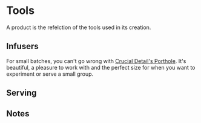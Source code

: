Tools
===========

A product is the refelction of the tools used in its creation.


Infusers
-----------

For small batches, you can't go wrong with [Crucial Detail's Porthole](http://crucialdetail.com/work/porthole.html). It's beautiful, a pleasure to work with and the perfect size for when you want to experiment or serve a small group.


Serving
-----------



Notes
-----------
